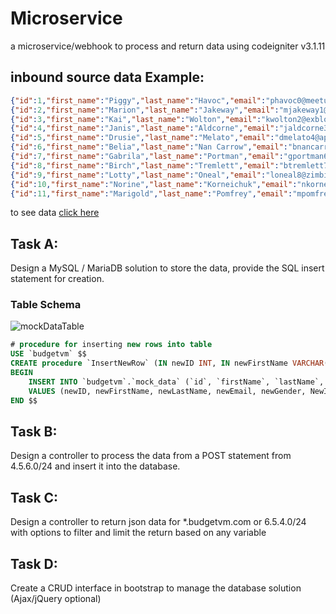 # Microservice
a microservice/webhook to process and return data using codeigniter v3.1.11

## inbound source data Example:
```json
{"id":1,"first_name":"Piggy","last_name":"Havoc","email":"phavoc0@meetup.com","gender":"Male","ip_address":"251.102.141.246","genres":"Comedy|Horror|Sci-Fi|Thriller","misc":"᠎"},
{"id":2,"first_name":"Marion","last_name":"Jakeway","email":"mjakeway1@tuttocitta.it","gender":"Male","ip_address":"91.132.175.211","genres":"Comedy|Documentary","misc":"() { 0; }; touch /tmp/blns.shellshock1.fail;"},
{"id":3,"first_name":"Kai","last_name":"Wolton","email":"kwolton2@exblog.jp","gender":"Female","ip_address":"17.112.23.41","genres":"Adventure|Drama|Mystery|Thriller","misc":"👩🏽"},
{"id":4,"first_name":"Janis","last_name":"Aldcorne","email":"jaldcorne3@a8.net","gender":"Female","ip_address":"251.28.36.112","genres":"Comedy|Horror","misc":"''"},
{"id":5,"first_name":"Drusie","last_name":"Melato","email":"dmelato4@apple.com","gender":"Female","ip_address":"116.219.239.177","genres":"Romance","misc":"̡͓̞ͅI̗̘̦͝n͇͇͙v̮̫ok̲̫̙͈i̖͙̭̹̠̞n̡̻̮̣̺g̲͈͙̭͙̬͎ ̰t͔̦h̞̲e̢̤ ͍̬̲͖f̴̘͕̣è͖ẹ̥̩l͖͔͚i͓͚̦͠n͖͍̗͓̳̮g͍ ̨o͚̪͡f̘̣̬ ̖̘͖̟͙̮c҉͔̫͖͓͇͖ͅh̵̤̣͚͔á̗̼͕ͅo̼̣̥s̱͈̺̖̦̻͢.̛̖̞̠̫̰"},
{"id":6,"first_name":"Belia","last_name":"Nan Carrow","email":"bnancarrow5@businessinsider.com","gender":"Female","ip_address":"108.212.52.73","genres":"Drama|Mystery","misc":"社會科學院語學研究所"},
{"id":7,"first_name":"Gabrila","last_name":"Portman","email":"gportman6@geocities.jp","gender":"Female","ip_address":"70.121.181.84","genres":"Drama|Romance","misc":"울란바토르"},
{"id":8,"first_name":"Birch","last_name":"Tremlett","email":"btremlett7@eventbrite.com","gender":"Male","ip_address":"84.7.162.62","genres":"Action|Comedy|Musical","misc":"ثم نفس سقطت وبالتحديد،, جزيرتي باستخدام أن دنو. إذ هنا؟ الستار وتنصيب كان. أهّل ايطاليا، بريطانيا-فرنسا قد أخذ. سليمان، إتفاقية بين ما, يذكر الحدود أي بعد, معاملة بولندا، الإطلاق عل إيو."},
{"id":9,"first_name":"Lotty","last_name":"Oneal","email":"loneal8@zimbio.com","gender":"Female","ip_address":"208.248.132.43","genres":"Horror|Sci-Fi","misc":"(╯°□°）╯︵ ┻━┻)  "},
{"id":10,"first_name":"Norine","last_name":"Korneichuk","email":"nkorneichuk9@ox.ac.uk","gender":"Female","ip_address":"105.193.162.119","genres":"Action|Adventure|Drama","misc":"../../../../../../../../../../../etc/hosts"},
{"id":11,"first_name":"Marigold","last_name":"Pomfrey","email":"mpomfreya@com.com","gender":"Female","ip_address":"110.133.213.147","genres":"Comedy|Romance","misc":"Z̮̞̠͙͔ͅḀ̗̞͈̻̗Ḷ͙͎̯̹̞͓G̻O̭̗̮"}]
```

to see data [click here](./MOCK_DATA.json)

## Task A:
Design a MySQL / MariaDB solution to store the data, provide the SQL insert statement for creation.

### Table Schema
![mockDataTable](mockDataTable.png)
```sql
# procedure for inserting new rows into table
USE `budgetvm` $$
CREATE procedure `InsertNewRow` (IN newID INT, IN newFirstName VARCHAR(120), IN newLastName VARCHAR(120), IN newEmail VARCHAR(120), IN newGender VARCHAR(120), IN newIpAddress VARCHAR(120), IN newGenre VARCHAR(120), IN newMisc VARCHAR(120))
BEGIN
	INSERT INTO `budgetvm`.`mock_data` (`id`, `firstName`, `lastName`, `email`, `gender`, `ipAddress`, `genres`, `misc`)
    VALUES (newID, newFirstName, newLastName, newEmail, newGender, NewIpAddress, newGenre, newMisc);
END $$
```

## Task B: 
Design a controller to process the data from a POST statement from 4.5.6.0/24 and insert it into the database. 

## Task C: 
Design a controller to return json data for *.budgetvm.com or 6.5.4.0/24 with options to filter and limit the return based on any variable

## Task D: 
Create a CRUD interface in bootstrap to manage the database solution (Ajax/jQuery optional)